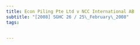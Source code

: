 ```yaml
---
title: Econ Piling Pte Ltd v NCC International AB 
subtitle: "[2008] SGHC 26 / 25\_February\_2008"
tags:


---
```



